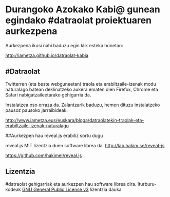 # Durangoko Azokako Kabi@ gunean egindako #datraolat proiektuaren aurkezpena

Aurkezpena ikusi nahi baduzu egin klik esteka honetan:

http://iametza.github.io/datraolat-kabia

## #Datraolat

Twitterren (eta beste webguneetan) traola eta erabiltzaile-izenak modu naturalago batean deklinatzeko aukera ematen dien Firefox, Chrome eta Safari nabigatzaileetarako gehigarria da.

Instalatzea oso erraza da. Zalantzarik baduzu, hemen dituzu instalatzeko pausoz pausoko jarraibideak:

http://www.iametza.eus/euskara/bloga/datraolatekin-traolak-eta-erabiltzaile-izenak-naturalago

##Aurkezpen hau reveal.js erabiliz sortu dugu

reveal.js MIT lizentzia duen software librea da.
http://lab.hakim.se/reveal-js

https://github.com/hakimel/reveal.js

## Lizentzia

\#datraolat gehigarriak eta aurkezpen hau software librea dira. Iturburu-kodeak [GNU General Public License v3](http://www.gnu.org/licenses/gpl.html) lizentzia dauka
